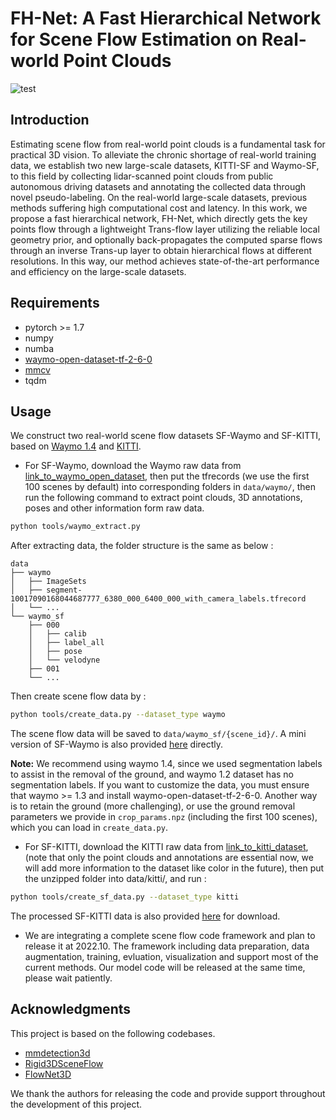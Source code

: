 <a name="FgWbR"></a>
# FH-Net: A Fast Hierarchical Network for Scene Flow Estimation on Real-world Point Clouds
![test](https://github.com/pigtigger/FH-Net/blob/main/demo/waymo.gif)
<a name="LEEHl"></a>
## Introduction
Estimating scene flow from real-world point clouds is a fundamental task for practical 3D vision. To alleviate the chronic shortage of real-world training data, we establish two new large-scale datasets, KITTI-SF and Waymo-SF, to this field by collecting lidar-scanned point clouds from public autonomous driving datasets and annotating the collected data through novel pseudo-labeling. On the real-world large-scale datasets, previous methods suffering high computational cost and latency. In this work, we propose a fast hierarchical network, FH-Net, which directly gets the key points flow through a lightweight Trans-flow layer utilizing the reliable local geometry prior, and optionally back-propagates the computed sparse flows through an inverse Trans-up layer to obtain hierarchical flows at different resolutions. In this way, our method achieves state-of-the-art performance and efficiency on the large-scale datasets.
## Requirements
- pytorch >= 1.7
- numpy
- numba
- [waymo-open-dataset-tf-2-6-0](https://github.com/waymo-research/waymo-open-dataset/blob/master/docs/quick_start.md)
- [mmcv](https://github.com/open-mmlab/mmcv)
- tqdm
<a name="CZOc8"></a>
## Usage
We construct two real-world scene flow datasets SF-Waymo and SF-KITTI, based on [Waymo 1.4](https://waymo.com/open/) and [KITTI](http://www.cvlibs.net/datasets/kitti/).

- For SF-Waymo,  download the Waymo raw data from [link_to_waymo_open_dataset](https://console.cloud.google.com/storage/browser/waymo_open_dataset_v_1_4_0;tab=objects?pli=1&prefix=&forceOnObjectsSortingFiltering=false),  then put the tfrecords (we use the first 100 scenes by default) into corresponding folders in `data/waymo/`,  then run the following command to extract point clouds, 3D annotations, poses and other information form raw data.
```bash
python tools/waymo_extract.py
```
   After extracting data, the folder structure is the same as below :
   ```
   data
   ├── waymo
   │   ├── ImageSets
   │   ├── segment-10017090168044687777_6380_000_6400_000_with_camera_labels.tfrecord
   │   └── ...
   └── waymo_sf
       ├── 000
       │   ├── calib
       │   ├── label_all
       │   ├── pose
       │   └── velodyne
       ├── 001
       └── ...
   ```
   Then create scene flow data by :
```bash
python tools/create_data.py --dataset_type waymo
```
The scene flow data will be saved to `data/waymo_sf/{scene_id}/`. A mini version of SF-Waymo is also provided [here](none) directly.

**Note:** We recommend using waymo 1.4, since we used segmentation labels to assist in the removal of the ground, and waymo 1.2 dataset has no segmentation labels. If you want to customize the data, you must ensure that waymo >= 1.3 and install waymo-open-dataset-tf-2-6-0. Another way is to retain the ground (more challenging), or use the ground removal parameters we provide in `crop_params.npz` (including the first 100 scenes), which you can load in `create_data.py`.

- For SF-KITTI,  download the KITTI raw data from [link_to_kitti_dataset](http://www.cvlibs.net/datasets/kitti/eval_tracking.php),  (note that only the point clouds and annotations are essential now, we will add more information to the dataset like color in the future),  then put the unzipped folder into data/kitti/,  and run : 
```bash
python tools/create_sf_data.py --dataset_type kitti
```
The processed SF-KITTI data is also provided [here](none) for download.

- We are integrating a complete scene flow code framework and plan to release it at 2022.10. The framework including data preparation, data augmentation, training, evluation, visualization and support most of the current methods. Our model code will be released at the same time, please wait patiently.

## Acknowledgments
This project is based on the following codebases.
- [mmdetection3d](https://github.com/open-mmlab/mmdetection3d)
- [Rigid3DSceneFlow](https://github.com/zgojcic/Rigid3DSceneFlow)
- [FlowNet3D](https://github.com/xingyul/flownet3d)

We thank the authors for releasing the code and provide support throughout the development of this project.


